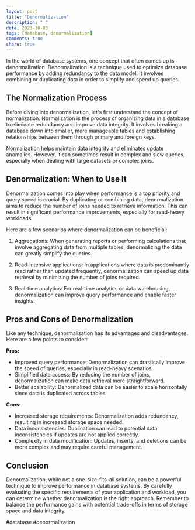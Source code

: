 ```yaml
---
layout: post
title: "Denormalization"
description: " "
date: 2023-10-03
tags: [database, denormalization]
comments: true
share: true
---
```


In the world of database systems, one concept that often comes up is denormalization. Denormalization is a technique used to optimize database performance by adding redundancy to the data model. It involves combining or duplicating data in order to simplify and speed up queries.

## The Normalization Process

Before diving into denormalization, let's first understand the concept of normalization. Normalization is the process of organizing data in a database to eliminate redundancy and improve data integrity. It involves breaking a database down into smaller, more manageable tables and establishing relationships between them through primary and foreign keys.

Normalization helps maintain data integrity and eliminates update anomalies. However, it can sometimes result in complex and slow queries, especially when dealing with large datasets or complex joins.

## Denormalization: When to Use It

Denormalization comes into play when performance is a top priority and query speed is crucial. By duplicating or combining data, denormalization aims to reduce the number of joins needed to retrieve information. This can result in significant performance improvements, especially for read-heavy workloads.

Here are a few scenarios where denormalization can be beneficial:

1. Aggregations: When generating reports or performing calculations that involve aggregating data from multiple tables, denormalizing the data can greatly simplify the queries.

2. Read-intensive applications: In applications where data is predominantly read rather than updated frequently, denormalization can speed up data retrieval by minimizing the number of joins required.

3. Real-time analytics: For real-time analytics or data warehousing, denormalization can improve query performance and enable faster insights.

## Pros and Cons of Denormalization

Like any technique, denormalization has its advantages and disadvantages. Here are a few points to consider:

**Pros:**
- Improved query performance: Denormalization can drastically improve the speed of queries, especially in read-heavy scenarios.
- Simplified data access: By reducing the number of joins, denormalization can make data retrieval more straightforward.
- Better scalability: Denormalized data can be easier to scale horizontally since data is duplicated across tables.

**Cons:**
- Increased storage requirements: Denormalization adds redundancy, resulting in increased storage space needed.
- Data inconsistencies: Duplication can lead to potential data inconsistencies if updates are not applied correctly.
- Complexity in data modification: Updates, inserts, and deletions can be more complex and may require careful management.

## Conclusion

Denormalization, while not a one-size-fits-all solution, can be a powerful technique to improve performance in database systems. By carefully evaluating the specific requirements of your application and workload, you can determine whether denormalization is the right approach. Remember to balance the performance gains with potential trade-offs in terms of storage space and data integrity.

#database #denormalization